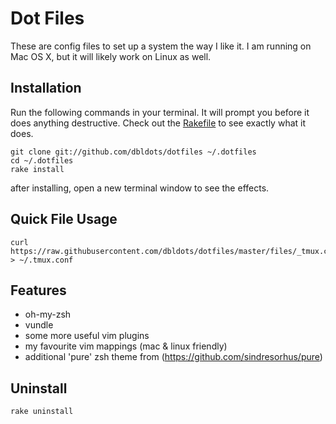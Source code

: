 # Dot Files

These are config files to set up a system the way I like it.
I am running on Mac OS X, but it will likely work on Linux as well.

## Installation

Run the following commands in your terminal. It will prompt you before it does anything destructive. Check out the [Rakefile](https://github.com/ryanb/dotfiles/blob/custom-bash-zsh/Rakefile) to see exactly what it does.

```terminal
git clone git://github.com/dbldots/dotfiles ~/.dotfiles
cd ~/.dotfiles
rake install
```
after installing, open a new terminal window to see the effects.

## Quick File Usage

```
curl https://raw.githubusercontent.com/dbldots/dotfiles/master/files/_tmux.conf > ~/.tmux.conf
```

## Features

* oh-my-zsh
* vundle
* some more useful vim plugins
* my favourite vim mappings (mac & linux friendly)
* additional 'pure' zsh theme from (https://github.com/sindresorhus/pure)

## Uninstall

```terminal
rake uninstall
```
